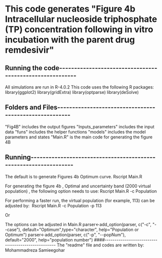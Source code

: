 # This code generates "Figure 4b Intracellular nucleoside triphosphate (TP) concentration following in vitro incubation with the parent drug remdesivir" 

## Running the code---------------------------------------------------------
All simulations are run in R-4.0.2 
This code uses the following R packages:
library(ggplot2)
library(gridExtra)
library(optparse)
library(deSolve)

## Folders and Files-------------------------------------------------------
"Fig4B"     			includes the output figures
"Inputs_parameters" 	includes the input data
"funs" 					includes the helper functions
"models" 				includes the model parameters and states
"Main.R" 				is the main code for generating the figure 4B

## Running-----------------------------------------------------------------
The default is to generate  Figures 4b Optimum curve.
Rscript Main.R

For generating the figure 4b , Optimal and uncertainty band (2000 virtual population) , the following option needs to use: 
Rscript Main.R -c Population

For performing a faster run, the virtual population (for example, 113) can be adjusted by: 
Rscript Main.R -c Population -p 113

Or

The options can be adjusted in Main.R
parser<-add_option(parser, c("-c", "--case"), default="Optimum",type="character", help="Population or Optimum")
parser<-add_option(parser, c("-p", "--popNum"), default="2000", help="population number")
####-----------------------------------------------------
The "readme" file and codes are written by:
Mohammadreza Samieegohar